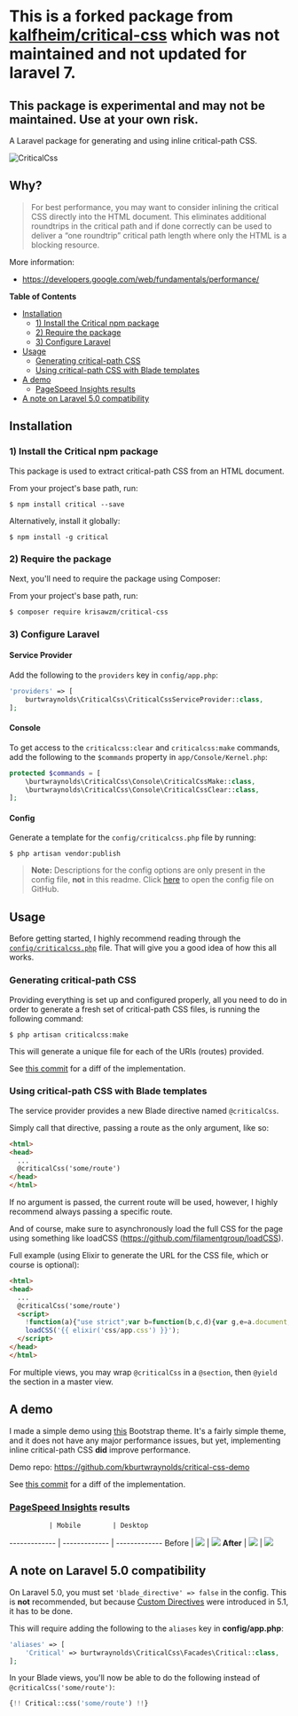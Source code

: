 # This is a forked package from [kalfheim/critical-css](https://github.com/kalfheim/critical-css) which was not maintained and not updated for laravel 7.

## This package is experimental and may not be maintained. Use at your own risk.

A Laravel package for generating and using inline critical-path CSS.

![CriticalCss](https://i.imgur.com/ZIGgtAz.gif)

## Why?

> For best performance, you may want to consider inlining the critical CSS directly into the HTML document. This eliminates additional roundtrips in the critical path and if done correctly can be used to deliver a “one roundtrip” critical path length where only the HTML is a blocking resource.

More information:

- https://developers.google.com/web/fundamentals/performance/

**Table of Contents**

- [Installation](#installation)
    - [1) Install the Critical npm package](#1-install-the-critical-npm-package)
    - [2) Require the package](#2-require-the-package)
    - [3) Configure Laravel](#3-configure-laravel)
- [Usage](#usage)
    - [Generating critical-path CSS](#generating-critical-path-css)
    - [Using critical-path CSS with Blade templates](#using-critical-path-css-with-blade-templates)
- [A demo](#a-demo)
    - [PageSpeed Insights results](#pagespeed-insights-results)
- [A note on Laravel 5.0 compatibility](#a-note-on-laravel-50-compatibility)

## Installation

### 1) Install the Critical npm package

This package is used to extract critical-path CSS from an HTML document.

From your project's base path, run:

    $ npm install critical --save

Alternatively, install it globally:

    $ npm install -g critical

### 2) Require the package

Next, you'll need to require the package using Composer:

From your project's base path, run:

    $ composer require krisawzm/critical-css

### 3) Configure Laravel

#### Service Provider

Add the following to the `providers` key in `config/app.php`:

``` php
'providers' => [
    burtwraynolds\CriticalCss\CriticalCssServiceProvider::class,
];
```

#### Console

To get access to the `criticalcss:clear` and `criticalcss:make` commands, add the following to the `$commands` property in `app/Console/Kernel.php`:

``` php
protected $commands = [
    \burtwraynolds\CriticalCss\Console\CriticalCssMake::class,
    \burtwraynolds\CriticalCss\Console\CriticalCssClear::class,
];
```

#### Config

Generate a template for the `config/criticalcss.php` file by running:

    $ php artisan vendor:publish

> **Note:** Descriptions for the config options are only present in the config file, **not** in this readme. Click [here](https://github.com/kburtwraynolds/critical-css/blob/master/src/config/criticalcss.php) to open the config file on GitHub.

## Usage

Before getting started, I highly recommend reading through the [`config/criticalcss.php`](src/config/criticalcss.php) file. That will give you a good idea of how this all works.

### Generating critical-path CSS

Providing everything is set up and configured properly, all you need to do in order to generate a fresh set of critical-path CSS files, is running the following command:

    $ php artisan criticalcss:make

This will generate a unique file for each of the URIs (routes) provided.

See [this commit](https://github.com/kburtwraynolds/critical-css-demo/commit/8288ba8971fc7381ef933affdde3b3d71c5475e3) for a diff of the implementation.

### Using critical-path CSS with Blade templates

The service provider provides a new Blade directive named `@criticalCss`.

Simply call that directive, passing a route as the only argument, like so:

``` html
<html>
<head>
  ...
  @criticalCss('some/route')
</head>
</html>
```

If no argument is passed, the current route will be used, however, I highly recommend always passing a specific route.

And of course, make sure to asynchronously load the full CSS for the page using something like loadCSS (https://github.com/filamentgroup/loadCSS).

Full example (using Elixir to generate the URL for the CSS file, which or course is optional):

``` html
<html>
<head>
  ...
  @criticalCss('some/route')
  <script>
    !function(a){"use strict";var b=function(b,c,d){var g,e=a.document,f=e.createElement("link");if(c)g=c;else{var h=(e.body||e.getElementsByTagName("head")[0]).childNodes;g=h[h.length-1]}var i=e.styleSheets;f.rel="stylesheet",f.href=b,f.media="only x",g.parentNode.insertBefore(f,c?g:g.nextSibling);var j=function(a){for(var b=f.href,c=i.length;c--;)if(i[c].href===b)return a();setTimeout(function(){j(a)})};return f.onloadcssdefined=j,j(function(){f.media=d||"all"}),f};"undefined"!=typeof module?module.exports=b:a.loadCSS=b}("undefined"!=typeof global?global:this);
    loadCSS('{{ elixir('css/app.css') }}');
  </script>
</head>
</html>
```

For multiple views, you may wrap `@criticalCss` in a `@section`, then `@yield` the section in a master view.

## A demo

I made a simple demo using [this](http://startbootstrap.com/template-overviews/clean-blog/) Bootstrap theme. It's a fairly simple theme, and it does not have any major performance issues, but yet, implementing inline critical-path CSS **did** improve performance.

Demo repo: https://github.com/kburtwraynolds/critical-css-demo

See [this commit](https://github.com/kburtwraynolds/critical-css-demo/commit/8288ba8971fc7381ef933affdde3b3d71c5475e3) for a diff of the implementation.

### [PageSpeed Insights](https://developers.google.com/speed/pagespeed/insights/) results

              | Mobile        | Desktop
------------- | ------------- | -------------
Before | <img src="https://i.imgur.com/86VyVgB.png"> | <img src="https://i.imgur.com/rS9j8Iq.png">
**After** | <img src="https://i.imgur.com/iSMjzCs.png"> | <img src="https://i.imgur.com/d86k0vj.png">

## A note on Laravel 5.0 compatibility

On Laravel 5.0, you must set `'blade_directive' => false` in the config. This is **not** recommended, but because [Custom Directives](http://laravel.com/docs/5.1/blade#extending-blade) were introduced in 5.1, it has to be done.

This will require adding the following to the `aliases` key in **config/app.php**:

``` php
'aliases' => [
    'Critical' => burtwraynolds\CriticalCss\Facades\Critical::class,
];
```

In your Blade views, you'll now be able to do the following instead of `@criticalCss('some/route')`:

``` php
{!! Critical::css('some/route') !!}
```
